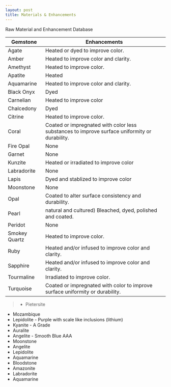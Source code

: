 ```yaml
---
layout: post
title: Materials & Enhancements
---
```


<div class="message">
  Raw Material and Enhancement Database
</div>

Gemstone | Enhancements
--- | ---
Agate|Heated or dyed to improve color.
Amber|Heated to improve color and clarity.
Amethyst|Heated to improve color.
Apatite|Heated
Aquamarine|Heated to improve color and clarity.
Black Onyx|Dyed
Carnelian|Heated to improve color
Chalcedony|Dyed
Citrine	|Heated to improve color.
Coral|Coated or impregnated with color less substances to improve surface uniformity or durability.
Fire Opal|None
Garnet|None
Kunzite|Heated or irradiated to improve color
Labradorite|None
Lapis|Dyed and stablized to improve color
Moonstone|None
Opal|Coated to alter surface consistency and durability.
Pearl |natural and cultured)	Bleached, dyed, polished and coated.
Peridot	|None
Smokey Quartz | Heated to improve color.
Ruby|Heated and/or infused to improve color and clarity.
Sapphire|Heated and/or infused to improve color and clarity.
Tourmaline|Irradiated to improve color.
Turquoise|Coated or impregnated with color to improve surface uniformity or durability.

> * Pietersite
* Mozambique
* Lepidolite - Purple with scale like inclusions (lithium)
* Kyanite - A Grade
* Auralite
* Angelite - Smooth Blue AAA
* Moonstone
* Angelite
* Lepidolite
* Aquamarine
* Bloodstone
* Amazonite
* Labradorite
* Aquamarine
